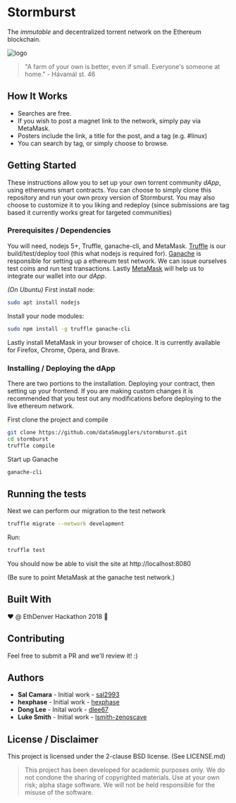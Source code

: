 # Stormburst

The *immutable* and decentralized torrent network on the Ethereum blockchain.

![logo](https://i.imgur.com/aIIdgnk.png)

>"A farm of your own is better, even if small. Everyone's someone at home." - Hávamál st. 46

## How It Works

* Searches are free.
* If you wish to post a magnet link to the network, simply pay via MetaMask.
* Posters include the link, a title for the post, and a tag (e.g. #linux)
* You can search by tag, or simply choose to browse.

## Getting Started

These instructions allow you to set up your own torrent community *dApp*, using ethereums smart contracts. You can choose to simply clone this repository and run your own proxy version of Stormburst. You may also choose to customize it to you liking and redeploy (since submissions are tag based it currently works great for targeted communities)

### Prerequisites / Dependencies

You will need, nodejs 5+, Truffle, ganache-cli, and  MetaMask. [Truffle](https://github.com/trufflesuite/truffle) is our build/test/deploy tool (this what nodejs is required for). [Ganache](https://github.com/trufflesuite/ganache-cli) is responsible for setting up a ethereum test network. We can issue ourselves test coins and run test transactions. Lastly [MetaMask](https://metamask.io/) will help us to integrate our wallet into our *dApp*.

*(On Ubuntu)*
First install node:

```bash
sudo apt install nodejs
```

Install your node modules:
```bash
sudo npm install -g truffle ganache-cli
```

Lastly install MetaMask in your browser of choice. It is currently available for Firefox, Chrome, Opera, and Brave.

### Installing / Deploying the dApp

There are two portions to the installation. Deploying your contract, then setting up your frontend. If you are making custom changes it is recommended that you test out any modifications before deploying to the live ethereum network.

First clone the project and compile
```bash
git clone https://github.com/dataSmugglers/stormburst.git
cd stormburst
truffle compile
```

Start up Ganache
```bash
ganache-cli
```

## Running the tests

Next we can perform our migration to the test network
```bash
truffle migrate --network development
```

Run:
```bash
truffle test
```

You should now be able to visit the site at http://localhost:8080

(Be sure to point MetaMask at the ganache test network.)

## Built With

❤️ @ EthDenver Hackathon 2018 🦄

## Contributing

Feel free to submit a PR and we'll review it! :)

## Authors

* **Sal Camara** - Initial work - [sal2993](https://github.com/sal2993)
* **hexphase** - Initial work - [hexphase](https://github.com/hexphase)
* **Dong Lee** - Inital work - [dlee67](https://github.com/dlee67)
* **Luke Smith** - Initial work - [lsmith-zenoscave](https://github.com/lsmith-zenoscave)

## License / Disclaimer

This project is licensed under the 2-clause BSD license. (See LICENSE.md)

> This project has been developed for academic purposes only.  We do not condone the sharing of copyrighted materials. Use at your own risk; alpha stage software. We will not be held responsible for the misuse of the software.
